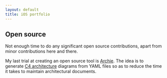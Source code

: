 ```yaml
---
layout: default
title: iOS portfolio
---
```


## Open source

Not enough time to do any significant open source contributions, apart from minor
contributions here and there.

My last trial at creating an open source tool is [Archie](https://github.com/joseprl89/Archie).
The idea is to generate [C4 architecture](https://www.structurizr.com/help/c4) diagrams
from YAML files so as to reduce the time it takes to maintain architectural documents.
